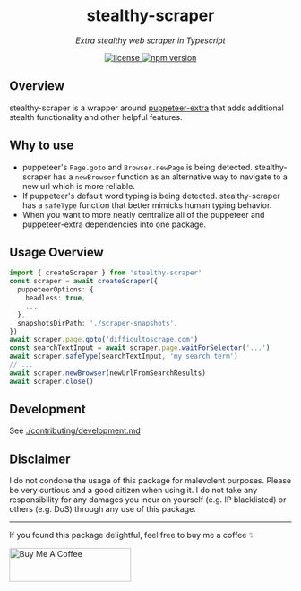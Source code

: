 <h1 align="center">stealthy-scraper</h1>
<p align="center">
  <em>Extra stealthy web scraper in Typescript</em>
</p>

<p align="center">
  <a href="https://img.shields.io/badge/License-MIT-green.svg" target="_blank">
    <img src="https://img.shields.io/badge/License-MIT-green.svg" alt="license" />
  </a>
  <a href="https://badge.fury.io/js/stealthy-scraper.svg" target="_blank">
    <img src="https://badge.fury.io/js/{{npm-package-name}}.svg" alt="npm version" />
  </a>
</p>

## Overview

stealthy-scraper is a wrapper around [puppeteer-extra](https://github.com/berstend/puppeteer-extra) that adds additional stealth functionality and other helpful features.

## Why to use

* puppeteer's `Page.goto` and `Browser.newPage` is being detected. stealthy-scraper has a `newBrowser` function as an alternative way to navigate to a new url which is more reliable.
* If puppeteer's default word typing is being detected. stealthy-scraper has a `safeType` function that better mimicks human typing behavior.
* When you want to more neatly centralize all of the puppeteer and puppeteer-extra dependencies into one package.

## Usage Overview

```typescript
import { createScraper } from 'stealthy-scraper'
const scraper = await createScraper({
  puppeteerOptions: {
    headless: true,
    ...
  },
  snapshotsDirPath: './scraper-snapshots',
})
await scraper.page.goto('difficultoscrape.com')
const searchTextInput = await scraper.page.waitForSelector('...')
await scraper.safeType(searchTextInput, 'my search term')
// ...
await scraper.newBrowser(newUrlFromSearchResults)
await scraper.close()
```

## Development

See [./contributing/development.md](./contributing/development.md)

## Disclaimer

I do not condone the usage of this package for malevolent purposes. Please be very curtious and a good citizen when using it. I do not take any responsibility for any damages you incur on yourself (e.g. IP blacklisted) or others (e.g. DoS) through any use of this package.

---

If you found this package delightful, feel free to buy me a coffee ✨

<a href="https://www.buymeacoffee.com/samhuk" target="_blank"><img src="https://cdn.buymeacoffee.com/buttons/v2/default-yellow.png" alt="Buy Me A Coffee" style="height: 60px !important;width: 217px !important;" ></a>

